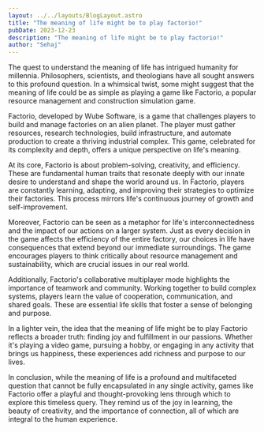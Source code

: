 ```yaml
---
layout: ../../layouts/BlogLayout.astro
title: "The meaning of life might be to play factorio!"
pubDate: 2023-12-23
description: "The meaning of life might be to play factorio!"
author: "Sehaj"
---
```


The quest to understand the meaning of life has intrigued humanity for millennia. Philosophers, scientists, and theologians have all sought answers to this profound question. In a whimsical twist, some might suggest that the meaning of life could be as simple as playing a game like Factorio, a popular resource management and construction simulation game.

Factorio, developed by Wube Software, is a game that challenges players to build and manage factories on an alien planet. The player must gather resources, research technologies, build infrastructure, and automate production to create a thriving industrial complex. This game, celebrated for its complexity and depth, offers a unique perspective on life's meaning.

At its core, Factorio is about problem-solving, creativity, and efficiency. These are fundamental human traits that resonate deeply with our innate desire to understand and shape the world around us. In Factorio, players are constantly learning, adapting, and improving their strategies to optimize their factories. This process mirrors life's continuous journey of growth and self-improvement.

Moreover, Factorio can be seen as a metaphor for life's interconnectedness and the impact of our actions on a larger system. Just as every decision in the game affects the efficiency of the entire factory, our choices in life have consequences that extend beyond our immediate surroundings. The game encourages players to think critically about resource management and sustainability, which are crucial issues in our real world.

Additionally, Factorio's collaborative multiplayer mode highlights the importance of teamwork and community. Working together to build complex systems, players learn the value of cooperation, communication, and shared goals. These are essential life skills that foster a sense of belonging and purpose.

In a lighter vein, the idea that the meaning of life might be to play Factorio reflects a broader truth: finding joy and fulfillment in our passions. Whether it's playing a video game, pursuing a hobby, or engaging in any activity that brings us happiness, these experiences add richness and purpose to our lives.

In conclusion, while the meaning of life is a profound and multifaceted question that cannot be fully encapsulated in any single activity, games like Factorio offer a playful and thought-provoking lens through which to explore this timeless query. They remind us of the joy in learning, the beauty of creativity, and the importance of connection, all of which are integral to the human experience.
